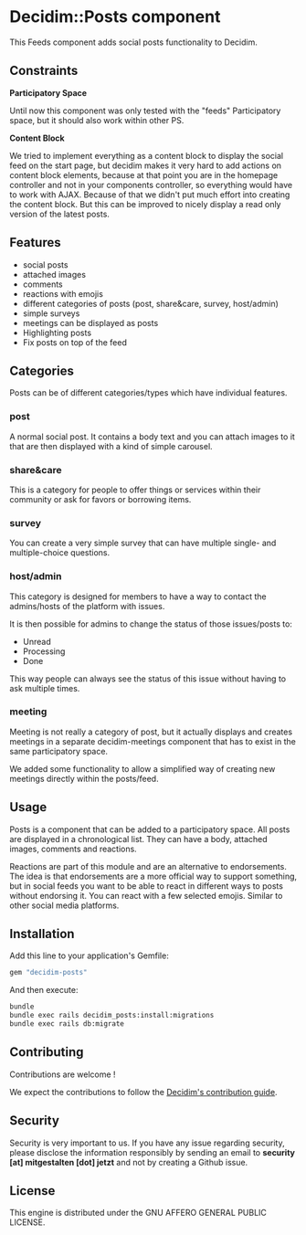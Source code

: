 # Decidim::Posts component

This Feeds component adds social posts functionality to Decidim.

## Constraints

**Participatory Space**

Until now this component was only tested with the "feeds" Participatory space, but it should also work within other PS.

**Content Block**

We tried to implement everything as a content block to display the social feed on the start page, but decidim makes it very hard to add actions on content block elements, because at that point you are in the homepage controller and not in your components controller, so everything would have to work with AJAX. Because of that we didn't put much effort into creating the content block. But this can be improved to nicely display a read only version of the latest posts.

## Features

- social posts
- attached images
- comments
- reactions with emojis
- different categories of posts (post, share&care, survey, host/admin)
- simple surveys
- meetings can be  displayed as posts
- Highlighting posts
- Fix posts on top of the feed

## Categories

Posts can be of different categories/types which have individual features.

### post

A normal social post. It contains a body text and you can attach images to it that are then displayed with a kind of simple carousel.

### share&care

This is a category for people to offer things or services within their community or ask for favors or borrowing items.

### survey

You can create a very simple survey that can have multiple single- and multiple-choice questions.

### host/admin

This category is designed for members to have a way to contact the admins/hosts of the platform with issues.

It is then possible for admins to change the status of those issues/posts to:

- Unread
- Processing
- Done

This way people can always see the status of this issue without having to ask multiple times.

### meeting

Meeting is not really a category of post, but it actually displays and creates meetings in a separate decidim-meetings component that has to exist in the same participatory space.

We added some functionality to allow a simplified way of creating new meetings directly within the posts/feed.

## Usage

Posts is a component that can be added to a participatory space. All posts are displayed in a chronological list. They can have a body, attached images, comments and reactions.

Reactions are part of this module and are an alternative to endorsements. The idea is that endorsements are a more official way to support something, but in social feeds you want to be able to react in different ways to posts without endorsing it. You can react with a few selected emojis. Similar to other social media platforms.

## Installation

Add this line to your application's Gemfile:

```ruby
gem "decidim-posts"
```

And then execute:

```bash
bundle
bundle exec rails decidim_posts:install:migrations
bundle exec rails db:migrate
```

## Contributing

Contributions are welcome !

We expect the contributions to follow the [Decidim's contribution guide](https://github.com/decidim/decidim/blob/develop/CONTRIBUTING.adoc).

## Security

Security is very important to us. If you have any issue regarding security, please disclose the information responsibly by sending an email to __security [at] mitgestalten [dot] jetzt__ and not by creating a Github issue.

## License

This engine is distributed under the GNU AFFERO GENERAL PUBLIC LICENSE.
